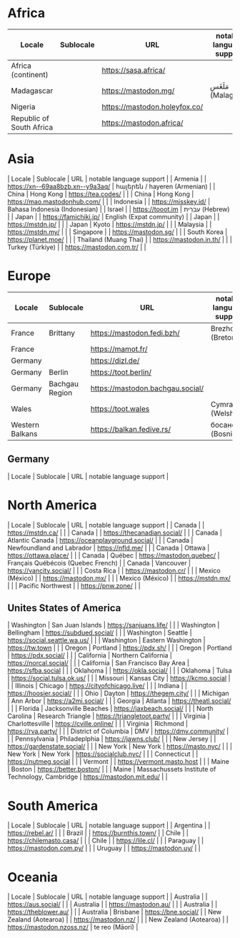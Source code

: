 # Africa
| Locale | Sublocale | URL | notable language support |
| ------------- | ------------- | ------------- | ------------- |
| Africa (continent) |   | https://sasa.africa/ |  |
| Madagascar |   | https://mastodon.mg/ | مَلَغَسِ (Malagasy) |
| Nigeria |   | https://mastodon.holeyfox.co/ |  |
| Republic of South Africa |   | https://mastodon.africa/ |  |

# Asia
| Locale | Sublocale | URL | notable language support |
| Armenia | | https://xn--69aa8bzb.xn--y9a3aq/ | հայերեն / hayeren (Armenian) |
| China | Hong Kong | https://tea.codes/ | |
| China | Hong Kong | https://mao.mastodonhub.com/ | |
| Indonesia | | https://misskey.id/ | Bahasa Indonesia (Indonesian) |
| Israel | | https://tooot.im | עִברִית (Hebrew) |
| Japan | | https://famichiki.jp/ | English (Expat community) |
| Japan | | https://mstdn.jp/ |  |
| Japan | Kyoto | https://mstdn.jp/ |  |
| Malaysia | | https://mstdn.my/ | |
| Singapore | | https://mastodon.sg/ | |
| South Korea | https://planet.moe/ | |
| Thailand (Muang Thai) | | https://mastodon.in.th/ | |
| Turkey (Türkiye) | | https://mastodon.com.tr/ | |

# Europe
| Locale | Sublocale | URL | notable language support |
| ------------- | ------------- | ------------- | ------------- |
| France | Brittany | https://mastodon.fedi.bzh/ | Brezhoneg (Breton) |
| France |   | https://mamot.fr/ |   |
| Germany |   | https://dizl.de/ |  |
| Germany | Berlin  | https://toot.berlin/ |  |
| Germany | Bachgau Region | https://mastodon.bachgau.social/ |  |
| Wales |   | https://toot.wales | Cymraeg (Welsh) |
| Western Balkans | | https://balkan.fedive.rs/ | босански (Bosnian) |

## Germany
| Locale | Sublocale | URL | notable language support |

# North America
| Locale | Sublocale | URL | notable language support |
| Canada | | https://mstdn.ca/ | |
| Canada | | https://thecanadian.social/ | |
| Canada | Atlantic Canada | https://oceanplayground.social/ | |
| Canada | Newfoundland and Labrador | https://nfld.me/ | |
| Canada | Ottawa | https://ottawa.place/ | |
| Canada | Québec | https://mastodon.quebec/ | Français Québécois (Quebec French) |
| Canada | Vancouver | https://vancity.social/ | |
| Costa Rica | | https://mastodon.cr/ | |
| Mexico (México) | | https://mastodon.mx/ | |
| Mexico (México) | | https://mstdn.mx/ | |
| Pacific Northwest | | https://pnw.zone/ | |

## Unites States of America
| Washington | San Juan Islands | https://sanjuans.life/ | |
| Washington | Bellingham | https://subdued.social/ | | 
| Washington | Seattle | https://social.seattle.wa.us/ | | 
| Washington | Eastern Washington | https://tw.town | |
| Oregon | Portland | https://pdx.sh/ | |
| Oregon | Portland | https://pdx.social/ | |
| California | Northern California | https://norcal.social/ | |
| California | San Francisco Bay Area | https://sfba.social | |
| Oklahoma | | https://okla.social/ | |
| Oklahoma | Tulsa | https://social.tulsa.ok.us/ | |
| Missouri | Kansas City | https://kcmo.social | |
| Illinois | Chicago | https://cityofchicago.live/ | |
| Indiana | | https://hoosier.social/ | |
| Ohio | Dayton | https://thegem.city/ | |
| Michigan | Ann Arbor | https://a2mi.social/ | |
| Georgia | Atlanta | https://theatl.social/ | |
| Florida | Jacksonville Beaches | https://jaxbeach.social/ | |
| North Carolina | Research Triangle | https://triangletoot.party/ | |
| Virginia | Charlottesville | https://cville.online/ | |
| Virginia | Richmond | https://rva.party/ | |
| District of Columbia | DMV | https://dmv.community/ | |
| Pennsylvania | Philadeplphia | https://jawns.club/ | |
| New Jersey | | https://gardenstate.social/ | |
| New York | New York | https://masto.nyc/ | |
| New York | New York | https://socialclub.nyc/ | |
| Connecticut | | https://nutmeg.social | |
| Vermont | | https://vermont.masto.host | |
| Maine | Boston | https://better.boston/ | |
| Maine | Massachussets Institute of Technology, Cambridge | https://mastodon.mit.edu/ | |

# South America
| Locale | Sublocale | URL | notable language support |
| Argentina | | https://rebel.ar/ | |
| Brazil | | https://burnthis.town/ |
| Chile | | https://chilemasto.casa/ | |
| Chile | | https://lile.cl/ | |
| Paraguay | | https://mastodon.com.py/ | |
| Uruguay | | https://mastodon.uy/ | |

# Oceania
| Locale | Sublocale | URL | notable language support |
| Australia | | https://aus.social/ | |
| Australia | | https://mastodon.au/ | |
| Australia | | https://theblower.au/ | |
| Australia | Brisbane | https://bne.social/ |
| New Zealand (Aotearoa) | | https://mastodon.nz/ | |
| New Zealand (Aotearoa) | | https://mastodon.nzoss.nz/ | te reo (Māori) |


